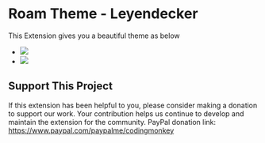 # Roam Theme - Leyendecker

This Extension gives you a beautiful theme as below
- ![](https://firebasestorage.googleapis.com/v0/b/firescript-577a2.appspot.com/o/imgs%2Fapp%2FExploreSpace%2FQ4yFP77ir3.png?alt=media&token=ff1ec506-604e-44d0-8856-e58b22931fe5)
- ![](https://firebasestorage.googleapis.com/v0/b/firescript-577a2.appspot.com/o/imgs%2Fapp%2FExploreSpace%2FD1jUpwvT8k.png?alt=media&token=ad4b475e-062f-4527-97ea-323a068d9bba)

## Support This Project
If this extension has been helpful to you, please consider making a donation to support our work. Your contribution helps us continue to develop and maintain the extension for the community.
PayPal donation link: https://www.paypal.com/paypalme/codingmonkey
